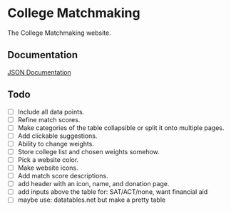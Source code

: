# College Matchmaking
The College Matchmaking website.
## Documentation
[JSON Documentation](https://docs.google.com/document/d/1eRywNeOZg6bmokPfr1w0Q88CdCXvMOuLnuUajdLSmAc/edit?usp=sharing)
## Todo
- [ ] Include all data points.  
- [ ] Refine match scores.  
- [ ] Make categories of the table collapsible or split it onto multiple pages.  
- [ ] Add clickable suggestions.  
- [ ] Ability to change weights.  
- [ ] Store college list and chosen weights somehow.  
- [ ] Pick a website color.  
- [ ] Make website icons.  
- [ ] Add match score descriptions.  
- [ ] add header with an icon, name, and donation page.  
- [ ] add inputs above the table for: SAT/ACT/none, want financial aid  
- [ ] maybe use: datatables.net but make a pretty table  

